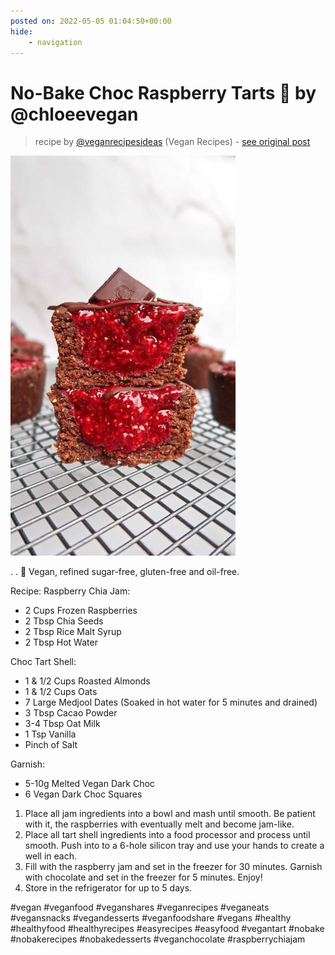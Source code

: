 ```yaml
---
posted on: 2022-05-05 01:04:50+00:00
hide:
    - navigation
---
```


# No-Bake Choc Raspberry Tarts 🍫 by @chloeevegan 

> recipe by [@veganrecipesideas](https://www.instagram.com/veganrecipesideas/) 
(Vegan Recipes) - [see original post](https://instagram.com/p/CdKEDJdAdCY)

![](../img/veganrecipesideas_05-05-2022_0105.png)

.
.
🤍 Vegan, refined sugar-free, gluten-free and oil-free. 

Recipe:
Raspberry Chia Jam:
- 2 Cups Frozen Raspberries
- 2 Tbsp Chia Seeds
- 2 Tbsp Rice Malt Syrup
- 2 Tbsp Hot Water

Choc Tart Shell:
- 1 & 1/2 Cups Roasted Almonds
- 1 & 1/2 Cups Oats
- 7 Large Medjool Dates (Soaked in hot water for 5 minutes and drained) 
- 3 Tbsp Cacao Powder
- 3-4 Tbsp Oat Milk 
- 1 Tsp Vanilla
- Pinch of Salt

Garnish:
- 5-10g Melted Vegan Dark Choc
- 6 Vegan Dark Choc Squares 

1. Place all jam ingredients into a bowl and mash until smooth. Be patient with it, the raspberries with eventually melt and become jam-like. 
2. Place all tart shell ingredients into a food processor and process until smooth. Push into to a 6-hole silicon tray and use your hands to create a well in each. 
3. Fill with the raspberry jam and set in the freezer for 30 minutes. Garnish with chocolate and set in the freezer for 5 minutes. Enjoy!
4. Store in the refrigerator for up to 5 days. 

\#vegan \#veganfood \#veganshares \#veganrecipes \#veganeats \#vegansnacks \#vegandesserts \#veganfoodshare \#vegans \#healthy \#healthyfood \#healthyrecipes \#easyrecipes \#easyfood \#vegantart \#nobake \#nobakerecipes \#nobakedesserts \#veganchocolate \#raspberrychiajam 